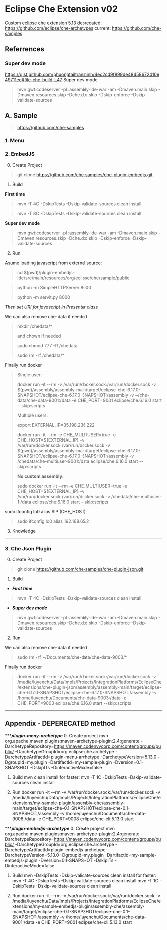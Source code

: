 # Eclipse Che Extension v02
Custom eclipse che extension 5.13
deprecated: https://github.com/eclipse/che-archetypes
current: https://github.com/che-samples

## Referrences
### Super dev mode
https://gist.github.com/phuongtailtranminh/4ec2cd9f899de48458672410e49711ee#file-che-build-L47
Super dev-mode
>  mvn gwt:codeserver -pl :assembly-ide-war -am -Dmaven.main.skip -Dmaven.resources.skip -Dche.dto.skip -Dskip-enforce -Dskip-validate-sources 


## A. **Sample**
> https://github.com/che-samples
### **1. Menu**
### **2. EmbedJS**

0. Create Project
> git clone https://github.com/che-samples/che-plugin-embedjs.git

1. Build

**First time**

> mvn -T 4C -DskipTests -Dskip-validate-sources clean install

> mvn -T 8C -DskipTests -Dskip-validate-sources clean install

**Super dev mode**
> mvn gwt:codeserver -pl :assembly-ide-war -am -Dmaven.main.skip -Dmaven.resources.skip -Dche.dto.skip -Dskip-enforce -Dskip-validate-sources
2. Run

Asume loading javascript from external source:
> cd $(pwd)/plugin-embedjs-ide/src/main/resources/org/eclipse/che/sample/public

> python -m SimpleHTTPServer 8000
> 
> python -m servit.py 8000

*Then set URI for javascript in Presenter class*

We can also remove che-data if needed

> mkdir /chedata/*
> 
> and chown if needed
> 
> sudo chmod 777 -R /chedata
> 
> sudo rm -rf /chedata/*

Finally run docker

> Single user:
> 
> docker run -it --rm -v /var/run/docker.sock:/var/run/docker.sock -v $(pwd)/assembly/assembly-main/target/eclipse-che-6.17.0-SNAPSHOT/eclipse-che-6.17.0-SNAPSHOT:/assembly -v ~/che-data/che-data-9001:/data -e CHE_PORT=9001 eclipse/che:6.16.0 start --skip:scripts
> 
> Multiple users:
> 
> export EXTERNAL_IP=35.198.236.222
> 
> docker run -it --rm -e CHE_MULTIUSER=true -e CHE_HOST=${EXTERNAL_IP} -v /var/run/docker.sock:/var/run/docker.sock -v $(pwd)/assembly/assembly-main/target/eclipse-che-6.17.0-SNAPSHOT/eclipse-che-6.17.0-SNAPSHOT:/assembly -v /chedata/che-multiuser-9001:/data eclipse/che:6.16.0 start --skip:scripts
> 
> **No custom assembly:**
> 
> sudo docker run -it --rm -e CHE_MULTIUSER=true -e CHE_HOST=${EXTERNAL_IP} -v /var/run/docker.sock:/var/run/docker.sock -v /chedata/che-multiuser-1:/data eclipse/che:6.16.0 start --skip:scripts

sudo ifconfig lo0 alias $IP (CHE_HOST)
> sudo ifconfig lo0 alias 192.168.65.2

3. Knowledge
---
### **3. Che Json Plugin**
0. Create Project
> git clone https://github.com/che-samples/che-plugin-json.git
1. Build
* ***First time***
> mvn -T 4C -DskipTests -Dskip-validate-sources clean install
* ***Super dev mode***
> mvn gwt:codeserver -pl :assembly-ide-war -am -Dmaven.main.skip -Dmaven.resources.skip -Dche.dto.skip -Dskip-enforce -Dskip-validate-sources
2. Run 

We can also remove che-data if needed

> sudo rm -rf ~/Documents/che-data/che-data-9003/*

Finally run docker

> docker run -it --rm -v /var/run/docker.sock:/var/run/docker.sock -v /media/luyenchu/Data/Impls/Projects/IntegrationPlatforms/EclipseChe/extensions/che-plugin-json/assembly/assembly-main/target/eclipse-che-6.17.0-SNAPSHOT/eclipse-che-6.17.0-SNAPSHOT:/assembly -v /home/luyenchu/Documents/che-data-9003:/data -e CHE_PORT=9003 eclipse/che:6.16.0 start --skip:scripts

***
## Appendix - DEPERECATED method
**********************************plugin-meny-archetype*******************************
0. Create project
mvn org.apache.maven.plugins:maven-archetype-plugin:2.4:generate -DarchetypeRepository=https://maven.codenvycorp.com/content/groups/public/ -DarchetypeGroupId=org.eclipse.che.archetype -DarchetypeArtifactId=plugin-menu-archetype -DarchetypeVersion=5.13.0 -DgroupId=my.plugin -DartifactId=my-sample-plugin -Dversion=0.1-SNAPSHOT -DskipITs -DinteractiveMode=false
1. Build
	mvn clean install
for faster:
	mvn -T 1C -DskipTests -Dskip-validate-sources clean install

2. Run
docker run -it --rm -v /var/run/docker.sock:/var/run/docker.sock -v /media/luyenchu/Data/Impls/Projects/IntegrationPlatforms/EclipseChe/extensions/my-sample-plugin/assembly-che/assembly-main/target/eclipse-che-0.1-SNAPSHOT/eclipse-che-0.1-SNAPSHOT:/assembly -v /home/luyenchu/Documents/che-data-9008:/data -e CHE_PORT=9008 eclipse/che-cli:5.13.0 start

**********************************plugin-embedjs-archetype*******************************
0. Create project
mvn org.apache.maven.plugins:maven-archetype-plugin:2.4:generate -DarchetypeRepository=https://maven.codenvycorp.com/content/groups/public/ -DarchetypeGroupId=org.eclipse.che.archetype -DarchetypeArtifactId=plugin-embedjs-archetype -DarchetypeVersion=5.13.0 -DgroupId=my.plugin -DartifactId=my-sample-embedjs-plugin -Dversion=0.1-SNAPSHOT -DskipITs -DinteractiveMode=false
1. Build
	mvn -DskipTests -Dskip-validate-sources clean install
for faster:
	mvn -T 4C -DskipTests -Dskip-validate-sources clean install
	mvn -T 1C -DskipTests -Dskip-validate-sources clean install

2. Run
docker run -it --rm -v /var/run/docker.sock:/var/run/docker.sock -v /media/luyenchu/Data/Impls/Projects/IntegrationPlatforms/EclipseChe/extensions/my-sample-embedjs-plugin/assembly-che/assembly-main/target/eclipse-che-0.1-SNAPSHOT/eclipse-che-0.1-SNAPSHOT:/assembly -v /home/luyenchu/Documents/che-data-9001:/data -e CHE_PORT=9001 eclipse/che-cli:5.13.0 start
